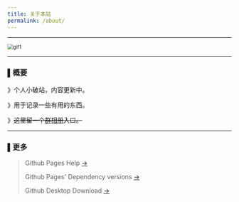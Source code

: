```yaml
---
title: 关于本站
permalink: /about/
---
```


---

<img src="https://i.loli.net/2020/02/08/zcWlX7k1dsoJ5OB.gif" alt="gif1" style="zoom: 80%;" />

------
### ▌概要

》个人小破站，内容更新中。

》用于记录一些有用的东西。

》~~这里留一个[群相册](https://h5.qzone.qq.com/groupphoto/index?inqq=3&groupId=609205733)入口。~~

---

### ▌更多

>Github Pages Help	[→](https://help.github.com/en/github/working-with-github-pages)
>
>Github Pages' Dependency versions	[→](https://pages.github.com/versions/)
>
>Github Desktop Download	[→](https://desktop.github.com/)
>

